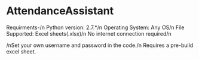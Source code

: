 # AttendanceAssistant
Requirments-/n
  Python version: 2.7.*/n
  Operating System: Any OS/n
  File Supported: Excel sheets(.xlsx)/n
  No internet connection required/n
 
/nSet your own username and password in the code./n
Requires a pre-build excel sheet.
